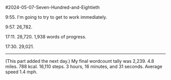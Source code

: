 #2024-05-07-Seven-Hundred-and-Eightieth

9:55.  I'm going to try to get to work immediately.

9:57.  26,782.

17:11.  28,720.  1,938 words of progress.

17:30.  29,021.

---
(This part added the next day.)  My final wordcount tally was 2,239.  4.8 miles.  788 kcal.  16,110 steps.  3 hours, 16 minutes, and 31 seconds.  Average speed 1.4 mph.